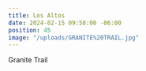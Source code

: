 ```yaml
---
title: Los Altos
date: 2024-02-15 09:58:00 -06:00
position: 45
image: "/uploads/GRANITE%20TRAIL.jpg"
---
```


Granite Trail